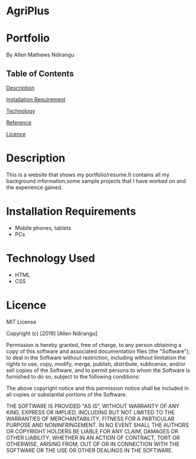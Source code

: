 # AgriPlus
# Portfolio
By Allen Mathews Ndirangu

## Table of Contents
[Description](#description)

[Installation Requirement](installationrequirement)

[Technology](technology)

[Reference](reference)

[Licence]()



# Description 

This is a website that shows my portfolio/resume.It contains all my background information,some sample projects that I have worked on and the experience gained.


# Installation Requirements
- Mobile phones, tablets
- PCs

# Technology Used
- HTML
- CSS

# Licence
MIT License

Copyright (c) [2019] [Allen Ndirangu]

Permission is hereby granted, free of charge, to any person obtaining a copy of this software and associated documentation files (the "Software"), to deal in the Software without restriction, including without limitation the rights to use, copy, modify, merge, publish, distribute, sublicense, and/or sell copies of the Software, and to permit persons to whom the Software is furnished to do so, subject to the following conditions:

The above copyright notice and this permission notice shall be included in all copies or substantial portions of the Software.

THE SOFTWARE IS PROVIDED "AS IS", WITHOUT WARRANTY OF ANY KIND, EXPRESS OR IMPLIED, INCLUDING BUT NOT LIMITED TO THE WARRANTIES OF MERCHANTABILITY, FITNESS FOR A PARTICULAR PURPOSE AND NONINFRINGEMENT. IN NO EVENT SHALL THE AUTHORS OR COPYRIGHT HOLDERS BE LIABLE FOR ANY CLAIM, DAMAGES OR OTHER LIABILITY, WHETHER IN AN ACTION OF CONTRACT, TORT OR OTHERWISE, ARISING FROM, OUT OF OR IN CONNECTION WITH THE SOFTWARE OR THE USE OR OTHER DEALINGS IN THE SOFTWARE.

